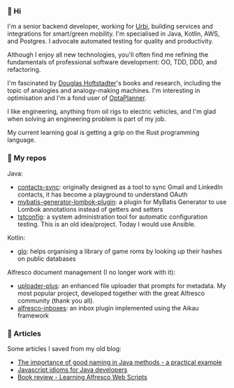 ### 👋 Hi

I'm a senior backend developer, working for [Urbi](http://urbi.co/), building services and
integrations for smart/green mobility. I'm specialised in Java, Kotlin, AWS, and Postgres.
I advocate automated testing for quality and productivity.

Although I enjoy all new technologies, you'll often find me refining the fundamentals of
professional software development: OO, TDD, DDD, and refactoring. 

I'm fascinated by [Douglas Hoftstadter](https://en.wikipedia.org/wiki/Douglas_Hofstadter)'s
books and research, including the topic of analogies and analogy-making machines.
I'm interesting in optimisation and I'm a fond user of [OptaPlanner](https://www.optaplanner.org/).

I like engineering, anything from oil rigs to electric vehicles, and I'm glad when
solving an engineering problem is part of my job.

My current learning goal is getting a grip on the Rust programming language.

### 🚚 My repos

Java:

* [contacts-sync](https://github.com/softwareloop/contacts-sync): originally designed as a tool to sync Gmail and LinkedIn contacts, it has become a playground to understand OAuth
* [mybatis-generator-lombok-plugin](https://github.com/softwareloop/mybatis-generator-lombok-plugin): a plugin for MyBatis Generator to use Lombok annotations instead of getters and setters
* [tstconfig](https://github.com/softwareloop/tstconfig): a system administration tool for automatic configuration testing. This is an old idea/project. Today I would use Ansible.

Kotlin:

* [glo](https://github.com/softwareloop/glo): helps organising a library of game roms by looking up their hashes on public databases  


Alfresco document management (I no longer work with it):

* [uploader-plus](https://github.com/softwareloop/uploader-plus): an enhanced file uploader that prompts for metadata. My most popular project, developed together with the great Alfresco community (thank you all).
* [alfresco-inboxes](https://github.com/softwareloop/alfresco-inboxes): an inbox plugin implemented using the Aikau framework

### 📖 Articles

Some articles I saved from my old blog:

* [The importance of good naming in Java methods - a practical example](http://softwareloop.com/2018/06/09/the-importance-of-good-naming-in-java-methods-a-practical-example/)
* [Javascript idioms for Java developers](https://github.com/softwareloop/softwareloop/blob/main/articles/2015-02-09-javascript-idioms-for-java-developers.md)
* [Book review - Learning Alfresco Web Scripts](http://softwareloop.com/2014/12/04/book-review-learning-alfresco-web-scripts/)
